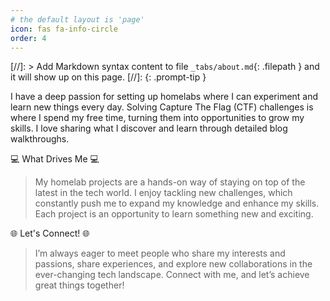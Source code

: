 ```yaml
---
# the default layout is 'page'
icon: fas fa-info-circle
order: 4
---
```


[//]: > Add Markdown syntax content to file `_tabs/about.md`{: .filepath } and it will show up on this page.
[//]: {: .prompt-tip }

<!--
![Author](/assets/img/admin.jpg){: width="800" height="500" }
-->

I have a deep passion for setting up homelabs where I can experiment and learn new things every day. Solving Capture The Flag (CTF) challenges is where I spend my free time, turning them into opportunities to grow my skills. I love sharing what I discover and learn through detailed blog walkthroughs.


💻 What Drives Me 💻

> My homelab projects are a hands-on way of staying on top of the latest in the tech world. I enjoy tackling new challenges, which constantly push me to expand my knowledge and enhance my skills. Each project is an opportunity to learn something new and exciting.

🌐 Let's Connect! 🌐

> I’m always eager to meet people who share my interests and passions, share experiences, and explore new collaborations in the ever-changing tech landscape. Connect with me, and let’s achieve great things together!
